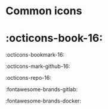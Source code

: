 # Common icons

# :octicons-book-16:

:octicons-bookmark-16:

:octicons-mark-github-16:

:octicons-repo-16:

:fontawesome-brands-gitlab:

:fontawesome-brands-docker:
